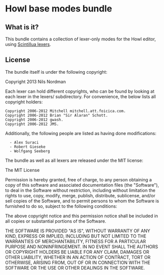 # Howl base modes bundle

## What is it?

This bundle contains a collection of lexer-only modes for the Howl editor,
using [Scintillua lexers](http://foicica.com/scintillua/).

## License

The bundle itself is under the following copyright:

Copyright 2013 Nils Nordman <nino at nordman.org>

Each lexer can hold different copyrights, who can be found by looking at
each lexer in the lexers/ subdirectory. For convenience, the below lists
all copyright holders:

    Copyright 2006-2012 Mitchell mitchell.att.foicica.com.
    Copyright 2006-2012 Brian "Sir Alaran" Schott.
    Copyright 2006-2012 gwash.
    Copyright 2006-2012 JMS.

Additionally, the following people are listed as having done modifications:

      - Alex Suraci
      - Robert Gieseke
      - Wolfgang Seeberg

The bundle as well as all lexers are released under the MIT license:

The MIT License

Permission is hereby granted, free of charge, to any person obtaining a copy
of this software and associated documentation files (the "Software"), to deal
in the Software without restriction, including without limitation the rights
to use, copy, modify, merge, publish, distribute, sublicense, and/or sell
copies of the Software, and to permit persons to whom the Software is
furnished to do so, subject to the following conditions:

The above copyright notice and this permission notice shall be included in
all copies or substantial portions of the Software.

THE SOFTWARE IS PROVIDED "AS IS", WITHOUT WARRANTY OF ANY KIND, EXPRESS OR
IMPLIED, INCLUDING BUT NOT LIMITED TO THE WARRANTIES OF MERCHANTABILITY,
FITNESS FOR A PARTICULAR PURPOSE AND NONINFRINGEMENT. IN NO EVENT SHALL THE
AUTHORS OR COPYRIGHT HOLDERS BE LIABLE FOR ANY CLAIM, DAMAGES OR OTHER
LIABILITY, WHETHER IN AN ACTION OF CONTRACT, TORT OR OTHERWISE, ARISING FROM,
OUT OF OR IN CONNECTION WITH THE SOFTWARE OR THE USE OR OTHER DEALINGS IN
THE SOFTWARE.

